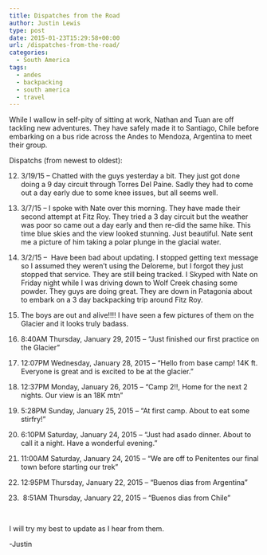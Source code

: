 ```yaml
---
title: Dispatches from the Road
author: Justin Lewis
type: post
date: 2015-01-23T15:29:58+00:00
url: /dispatches-from-the-road/
categories:
  - South America
tags:
  - andes
  - backpacking
  - south america
  - travel
---
```

While I wallow in self-pity of sitting at work, Nathan and Tuan are off tackling new adventures. They have safely made it to Santiago, Chile before embarking on a bus ride across the Andes to Mendoza, Argentina to meet their group.

Dispatchs (from newest to oldest):

12) 3/19/15 – Chatted with the guys yesterday a bit. They just got done doing a 9 day circuit through Torres Del Paine. Sadly they had to come out a day early due to some knee issues, but all seems well.

11) 3/7/15 – I spoke with Nate over this morning. They have made their second attempt at Fitz Roy. They tried a 3 day circuit but the weather was poor so came out a day early and then re-did the same hike. This time blue skies and the view looked stunning. Just beautiful. Nate sent me a picture of him taking a polar plunge in the glacial water.

10) 3/2/15 –  Have been bad about updating. I stopped getting text message so I assumed they weren’t using the Deloreme, but I forgot they just stopped that service. They are still being tracked. I Skyped with Nate on Friday night while I was driving down to Wolf Creek chasing some powder. They guys are doing great. They are down in Patagonia about to embark on a 3 day backpacking trip around Fitz Roy.

9) The boys are out and alive!!!! I have seen a few pictures of them on the Glacier and it looks truly badass.

8) 8:40AM Thursday, January 29, 2015 – “Just finished our first practice on the Glacier”

7) 12:07PM Wednesday, January 28, 2015 – “Hello from base camp! 14K ft. Everyone is great and is excited to be at the glacier.”

6) 12:37PM Monday, January 26, 2015 – “Camp 2!!, Home for the next 2 nights. Our view is an 18K mtn”

5) 5:28PM Sunday, January 25, 2015 – “At first camp. About to eat some stirfry!”

4) 6:10PM Saturday, January 24, 2015 – “Just had asado dinner. About to call it a night. Have a wonderful evening.”

3) 11:00AM Saturday, January 24, 2015 – “We are off to Penitentes our final town before starting our trek”

2) 12:95PM Thursday, January 22, 2015 – “Buenos dias from Argentina”

1)  8:51AM Thursday, January 22, 2015 – “Buenos dias from Chile”

 

I will try my best to update as I hear from them.

-Justin